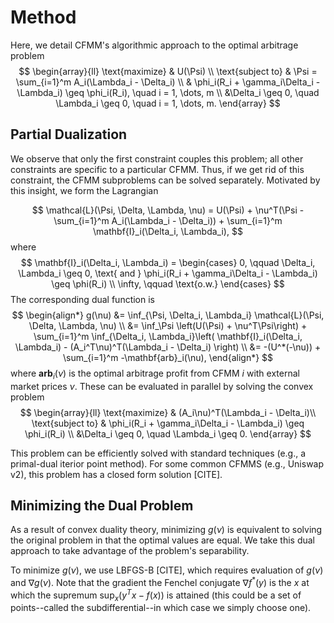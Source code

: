 # Method
Here, we detail CFMM's algorithmic approach to the optimal arbitrage problem
$$
\begin{array}{ll}
\text{maximize}     & U(\Psi) \\
\text{subject to}   & \Psi = \sum_{i=1}^m A_i(\Lambda_i - \Delta_i) \\
& \phi_i(R_i + \gamma_i\Delta_i - \Lambda_i) \geq \phi_i(R_i), \quad i = 1, \dots, m \\
&\Delta_i \geq 0, \quad \Lambda_i \geq 0, \quad i = 1, \dots, m.
\end{array}
$$

## Partial Dualization
We observe that only the first constraint couples this problem; all other 
constraints are specific to a particular CFMM. Thus, if we get rid of this
constraint, the CFMM subproblems can be solved separately. 
Motivated by this insight, we form the Lagrangian

$$
\mathcal{L}(\Psi, \Delta, \Lambda, \nu) = U(\Psi) +
\nu^T(\Psi - \sum_{i=1}^m A_i(\Lambda_i - \Delta_i)) + 
\sum_{i=1}^m \mathbf{I}_i(\Delta_i, \Lambda_i),
$$
where
$$
\mathbf{I}_i(\Delta_i, \Lambda_i) =
\begin{cases}
0, \qquad \Delta_i, \Lambda_i \geq 0, \text{ and } \phi_i(R_i + \gamma_i\Delta_i - \Lambda_i) \geq \phi(R_i) \\
\infty, \qquad \text{o.w.}
\end{cases}
$$
The corresponding dual function is
$$
\begin{align*}
g(\nu) &= \inf_{\Psi, \Delta_i, \Lambda_i} \mathcal{L}(\Psi, \Delta, \Lambda, \nu) \\
&= \inf_\Psi \left(U(\Psi) +
\nu^T\Psi\right) + \sum_{i=1}^m \inf_{\Delta_i, \Lambda_i}\left(
    \mathbf{I}_i(\Delta_i, \Lambda_i) - (A_i^T\nu)^T(\Lambda_i - \Delta_i) \right) \\
    &= -(U^*(-\nu)) + \sum_{i=1}^m -\mathbf{arb}_i(\nu),
\end{align*}
$$
where $\mathbf{arb}_i(\nu)$ is the optimal arbitrage profit from CFMM $i$ with
external market prices $\nu$. These can be evaluated in parallel by solving the convex problem
$$
\begin{array}{ll}
\text{maximize}     & (A_i\nu)^T(\Lambda_i - \Delta_i)\\
\text{subject to}   & \phi_i(R_i + \gamma_i\Delta_i - \Lambda_i) \geq \phi_i(R_i) \\
&\Delta_i \geq 0, \quad \Lambda_i \geq 0.
\end{array}
$$

This problem can be efficiently solved with standard techniques (e.g., a primal-dual iterior point method). 
For some common CFMMS (e.g., Uniswap v2), this problem has a closed form solution [CITE]. 

## Minimizing the Dual Problem
As a result of convex duality theory, minimizing $g(\nu)$ is equivalent to solving the original problem in that the optimal values are equal.
We take this dual approach to take advantage of the problem's separability.

To minimize $g(\nu)$, we use LBFGS-B [CITE], which requires evaluation of $g(\nu)$
and $\nabla g(\nu)$. Note that the gradient the Fenchel conjugate $\nabla f^*(y)$ is the 
$x$ at which the supremum $\sup_x (y^Tx - f(x))$ is attained (this could be a set of points--called the subdifferential--in which case we simply choose one).
